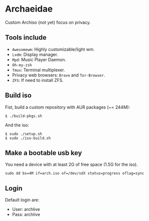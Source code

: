 # Archaeidae
Custom Archiso (not yet) focus on privacy.

## Tools include
+ `Awesomewm`: Highly customizable/light wm.
+ `Lxdm`: Display manager.
+ `Mpd`: Music Player Daemon.
+ `Oh-my-zsh`
+ `Tmux`: Terminal multiplexer.
+ Privacy web browsers: `Brave` and `Tor-Browser`.
+ `ZFS`: If need to install ZFS.

## Build iso
Fist, build a custom repository with AUR packages (~= 244M):

    $ ./build-pkgs.sh

And the iso:

    $ sudo ./setup.sh
    $ sudo ./iso-build.sh

## Make a bootable usb key
You need a device with at least 2G of free space (1.5G for the iso).

    sudo dd bs=4M if=arch.iso of=/dev/sdX status=progress oflag=sync

## Login
Default login are:
+ User: archlive
+ Pass: archlive
